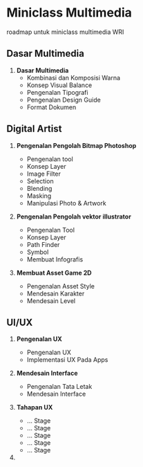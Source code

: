 # Miniclass Multimedia

roadmap untuk miniclass multimedia WRI

## Dasar Multimedia

1.  **Dasar Multimedia**
    - Kombinasi dan Komposisi Warna
    - Konsep Visual Balance
    - Pengenalan Tipografi
    - Pengenalan Design Guide
    - Format Dokumen

## Digital Artist

1.  **Pengenalan Pengolah Bitmap Photoshop**

    - Pengenalan tool
    - Konsep Layer
    - Image Filter
    - Selection
    - Blending
    - Masking
    - Manipulasi Photo & Artwork

2.  **Pengenalan Pengolah vektor illustrator**

    - Pengenalan Tool
    - Konsep Layer
    - Path Finder
    - Symbol
    - Membuat Infografis

3.  **Membuat Asset Game 2D**
    - Pengenalan Asset Style
    - Mendesain Karakter
    - Mendesain Level

## UI/UX

1.  **Pengenalan UX**

    - Pengenalan UX
    - Implementasi UX Pada Apps

2)  **Mendesain Interface**

    - Pengenalan Tata Letak
    - Mendesain Interface

3)  **Tahapan UX**

    - ... Stage
    - ... Stage
    - ... Stage
    - ... Stage
    - ... Stage

4)

